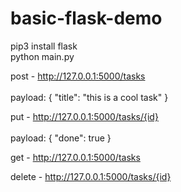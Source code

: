 # basic-flask-demo

pip3 install flask
<br />
python main.py

post - http://127.0.0.1:5000/tasks 
<br /><br />
payload: 
{
  "title": "this is a cool task"
}

put - http://127.0.0.1:5000/tasks/{id}
<br /><br />
payload:
{
	"done": true
}

get - http://127.0.0.1:5000/tasks

delete - http://127.0.0.1:5000/tasks/{id}
